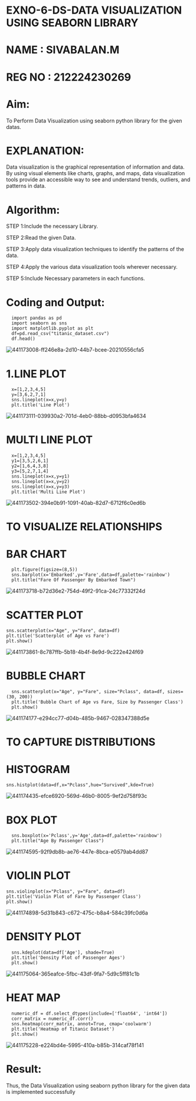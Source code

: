 # EXNO-6-DS-DATA VISUALIZATION USING SEABORN LIBRARY
# NAME : SIVABALAN.M
# REG NO : 212224230269
# Aim:
  To Perform Data Visualization using seaborn python library for the given datas.

# EXPLANATION:
Data visualization is the graphical representation of information and data. By using visual elements like charts, graphs, and maps, data visualization tools provide an accessible way to see and understand trends, outliers, and patterns in data.

# Algorithm:
STEP 1:Include the necessary Library.

STEP 2:Read the given Data.

STEP 3:Apply data visualization techniques to identify the patterns of the data.

STEP 4:Apply the various data visualization tools wherever necessary.

STEP 5:Include Necessary parameters in each functions.

# Coding and Output:
```
  import pandas as pd
  import seaborn as sns
  import matplotlib.pyplot as plt
  df=pd.read_csv("titanic_dataset.csv")
  df.head()
```
![441173008-ff246e8a-2d10-44b7-bcee-20210556cfa5](https://github.com/user-attachments/assets/a354cd49-2400-40a5-a686-be42c91aa0e6)

# 1.LINE PLOT
```
  x=[1,2,3,4,5]
  y=[3,6,2,7,1]
  sns.lineplot(x=x,y=y)
  plt.title('Line Plot')
```
![441173111-039930a2-701d-4eb0-88bb-d0953bfa4634](https://github.com/user-attachments/assets/aa98c787-633e-4e87-bf71-4c1cd573f76f)

# MULTI LINE PLOT
```
  x=[1,2,3,4,5]
  y1=[3,5,2,6,1]
  y2=[1,6,4,3,8]
  y3=[5,2,7,1,4]
  sns.lineplot(x=x,y=y1)
  sns.lineplot(x=x,y=y2)
  sns.lineplot(x=x,y=y3)
  plt.title('Multi Line Plot')

```

![441173502-394e0b91-1091-40ab-82d7-6712f6c0ed6b](https://github.com/user-attachments/assets/309d4302-1b5c-4a66-a20e-1250eed8c74d)
# TO VISUALIZE RELATIONSHIPS
# BAR CHART
```
  plt.figure(figsize=(8,5))
  sns.barplot(x='Embarked',y='Fare',data=df,palette='rainbow')
  plt.title("Fare Of Passenger By Embarked Town")
```
![441173718-b72d36e2-754d-49f2-91ca-24c77332f24d](https://github.com/user-attachments/assets/4cc5126c-0a48-46c4-81a4-5e18e40acea1)

# SCATTER PLOT
```
sns.scatterplot(x="Age", y="Fare", data=df)
plt.title('Scatterplot of Age vs Fare')
plt.show()

```
![441173861-8c787ffb-5b18-4b4f-8e9d-9c222e424f69](https://github.com/user-attachments/assets/094d0b87-6c23-4c09-80b9-7c8175fb0854)

# BUBBLE CHART
```
  sns.scatterplot(x="Age", y="Fare", size="Pclass", data=df, sizes=(30, 200))
  plt.title('Bubble Chart of Age vs Fare, Size by Passenger Class')
  plt.show()

```
![441174177-e294cc77-d04b-485b-9467-028347388d5e](https://github.com/user-attachments/assets/4e369d0a-51ae-4ccb-89ff-cdf4f2612191)

# TO CAPTURE DISTRIBUTIONS
# HISTOGRAM

```
sns.histplot(data=df,x="Pclass",hue="Survived",kde=True)
```
![441174435-efce6920-569d-46b0-8005-9ef2d758f93c](https://github.com/user-attachments/assets/9c3c3de9-a096-4b9f-840a-33f5bd70b77d)

# BOX PLOT
```
  sns.boxplot(x='Pclass',y='Age',data=df,palette='rainbow')
  plt.title("Age By Passenger Class")

```
![441174595-92f9db8b-ae76-447e-8bca-e0579ab4dd87](https://github.com/user-attachments/assets/5ec74644-1c97-4099-ba38-b52371293a04)

# VIOLIN PLOT
```
sns.violinplot(x="Pclass", y="Fare", data=df)
plt.title('Violin Plot of Fare by Passenger Class')
plt.show()
```
![441174898-5d31b843-c672-475c-b8a4-584c39fc0d6a](https://github.com/user-attachments/assets/c425c29a-26a5-4384-90b3-44408f331f4b)

# DENSITY PLOT

```
  sns.kdeplot(data=df['Age'], shade=True)
  plt.title('Density Plot of Passenger Ages')
  plt.show()
```

![441175064-365eafce-5fbc-43df-9fa7-5d9c5ff81c1b](https://github.com/user-attachments/assets/8a48adc3-02f5-44fd-be4b-b931c1b7b7bc)

# HEAT MAP

```
  numeric_df = df.select_dtypes(include=['float64', 'int64'])
  corr_matrix = numeric_df.corr()
  sns.heatmap(corr_matrix, annot=True, cmap='coolwarm')
  plt.title('Heatmap of Titanic Dataset')
  plt.show()
```

![441175228-e224bd4e-5995-410a-b85b-314caf78f141](https://github.com/user-attachments/assets/16d5aab0-8f10-4c45-b74d-8c521550b1be)


# Result:

Thus, the Data Visualization using seaborn python library for the given data is implemented successfully

